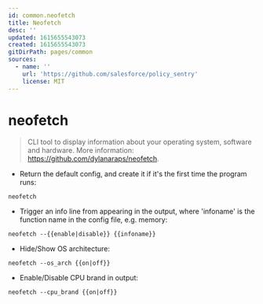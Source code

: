 ```yaml
---
id: common.neofetch
title: Neofetch
desc: ''
updated: 1615655543073
created: 1615655543073
gitDirPath: pages/common
sources:
  - name: ''
    url: 'https://github.com/salesforce/policy_sentry'
    license: MIT
---
```

# neofetch

> CLI tool to display information about your operating system, software and hardware.
> More information: <https://github.com/dylanaraps/neofetch>.

- Return the default config, and create it if it's the first time the program runs:

`neofetch`

- Trigger an info line from appearing in the output, where 'infoname' is the function name in the config file, e.g. memory:

`neofetch --{{enable|disable}} {{infoname}}`

- Hide/Show OS architecture:

`neofetch --os_arch {{on|off}}`

- Enable/Disable CPU brand in output:

`neofetch --cpu_brand {{on|off}}`

